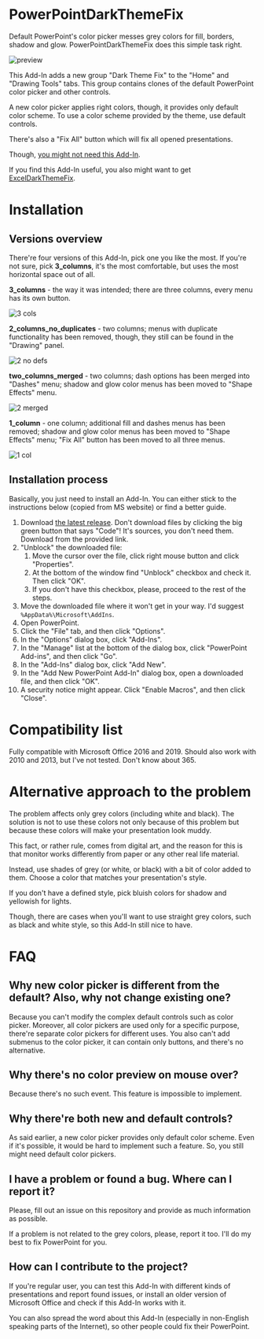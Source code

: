 # PowerPointDarkThemeFix

Default PowerPoint's color picker messes grey colors for fill, borders, shadow and glow. PowerPointDarkThemeFix does this simple task right.

![preview](https://user-images.githubusercontent.com/34414488/127713963-fd0b2e00-a898-4dc9-b4ff-210e53e69aa2.png)

This Add-In adds a new group "Dark Theme Fix" to the "Home" and "Drawing Tools" tabs. This group contains clones of the default PowerPoint color picker and other controls.

A new color picker applies right colors, though, it provides only default color scheme. To use a color scheme provided by the theme, use default controls.

There's also a "Fix All" button which will fix all opened presentations.

Though, [you might not need this Add-In](#alternative-approach-to-the-problem).

If you find this Add-In useful, you also might want to get [ExcelDarkThemeFix](https://github.com/matafokka/ExcelDarkThemeFix).

# Installation

## Versions overview

There're four versions of this Add-In, pick one you like the most. If you're not sure, pick **3_columns**, it's the most comfortable, but uses the most horizontal space out of all.

**3_columns** - the way it was intended; there are three columns, every menu has its own button.

![3 cols](https://user-images.githubusercontent.com/34414488/127712015-765a4b80-64c2-4a74-9703-f339294b693a.png)

**2_columns_no_duplicates** - two columns; menus with duplicate functionality has been removed, though, they still can be found in the "Drawing" panel.

![2 no defs](https://user-images.githubusercontent.com/34414488/127712013-36589127-b07e-4900-9650-c71075178b37.png)

**two_columns_merged** - two columns; dash options has been merged into "Dashes" menu; shadow and glow color menus has been moved to "Shape Effects" menu.

![2 merged](https://user-images.githubusercontent.com/34414488/127712011-c6c05d23-0d0a-46e0-8a46-cfc098b2c160.png)

**1_column** - one column; additional fill and dashes menus has been removed; shadow and glow color menus has been moved to "Shape Effects" menu; "Fix All" button has been moved to all three menus.

![1 col](https://user-images.githubusercontent.com/34414488/127712006-50d0838a-0006-4b79-8557-8211c04d47aa.png)

## Installation process

Basically, you just need to install an Add-In. You can either stick to the instructions below (copied from MS website) or find a better guide.

1. Download [the latest release](). Don't download files by clicking the big green button that says "Code"! It's sources, you don't need them. Download from the provided link.
1. "Unblock" the downloaded file:
    1. Move the cursor over the file, click right mouse button and click "Properties".
    1. At the bottom of the window find "Unblock" checkbox and check it. Then click "OK".
    1. If you don't have this checkbox, please, proceed to the rest of the steps.
1. Move the downloaded file where it won't get in your way. I'd suggest `%AppData%\Microsoft\AddIns`.
1. Open PowerPoint.
1. Click the "File" tab, and then click "Options".
1. In the "Options" dialog box, click "Add-Ins".
1. In the "Manage" list at the bottom of the dialog box, click "PowerPoint Add-ins", and then click "Go".
1. In the "Add-Ins" dialog box, click "Add New".
1. In the "Add New PowerPoint Add-In" dialog box, open a downloaded file, and then click "OK".
1. A security notice might appear. Click "Enable Macros", and then click "Close".

# Compatibility list

Fully compatible with Microsoft Office 2016 and 2019. Should also work with 2010 and 2013, but I've not tested. Don't know about 365.

# Alternative approach to the problem

The problem affects only grey colors (including white and black). The solution is not to use these colors not only because of this problem but because these colors will make your presentation look muddy.

This fact, or rather rule, comes from digital art, and the reason for this is that monitor works differently from paper or any other real life material.

Instead, use shades of grey (or white, or black) with a bit of color added to them. Choose a color that matches your presentation's style.

If you don't have a defined style, pick bluish colors for shadow and yellowish for lights.

Though, there are cases when you'll want to use straight grey colors, such as black and white style, so this Add-In still nice to have.

# FAQ

## Why new color picker is different from the default? Also, why not change existing one?

Because you can't modify the complex default controls such as color picker. Moreover, all color pickers are used only for a specific purpose, there're separate color pickers for different uses. You also can't add submenus to the color picker, it can contain only buttons, and there's no alternative.

## Why there's no color preview on mouse over?

Because there's no such event. This feature is impossible to implement.

## Why there're both new and default controls?

As said earlier, a new color picker provides only default color scheme. Even if it's possible, it would be hard to implement such a feature. So, you still might need default color pickers.

## I have a problem or found a bug. Where can I report it?

Please, fill out an issue on this repository and provide as much information as possible.

If a problem is not related to the grey colors, please, report it too. I'll do my best to fix PowerPoint for you.

## How can I contribute to the project?

If you're regular user, you can test this Add-In with different kinds of presentations and report found issues, or install an older version of Microsoft Office and check if this Add-In works with it.

You can also spread the word about this Add-In (especially in non-English speaking parts of the Internet), so other people could fix their PowerPoint.
